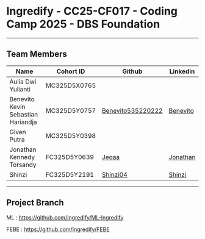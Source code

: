 # Ingredify - CC25-CF017 - Coding Camp 2025 - DBS Foundation
___
## Team Members
| Name                                 | Cohort ID     | Github      | Linkedin    |
| ------------------------------------ | ------------- | ----------- | ----------- |
| Aulia Dwi Yulianti                   | MC325D5X0765  |             |             |
| Benevito Kevin Sebastian Hariandja   | MC325D5Y0757  | [Benevito535220222](https://github.com/Benevito535220222) | [Benevito](https://www.linkedin.com/in/benevito-kevin-sebastian-hariandja-880909351/) |
| Given Putra                          | MC325D5Y0398  |            |             |
| Jonathan Kennedy Torsandy            | FC325D5Y0639  | [Jeqaa](https://github.com/Jeqaa)|[Jonathan](https://www.linkedin.com/in/jonathan-kennedy-t) |
| Shinzi                               | FC325D5Y2191  | [Shinzi04](https://github.com/Shinzi04)|[Shinzi](https://www.linkedin.com/in/shinzi-tjai-7b5418252/) |
___
## Project Branch
ML   : https://github.com/Ingredify/ML-Ingredify

FEBE : https://github.com/Ingredify/FEBE

